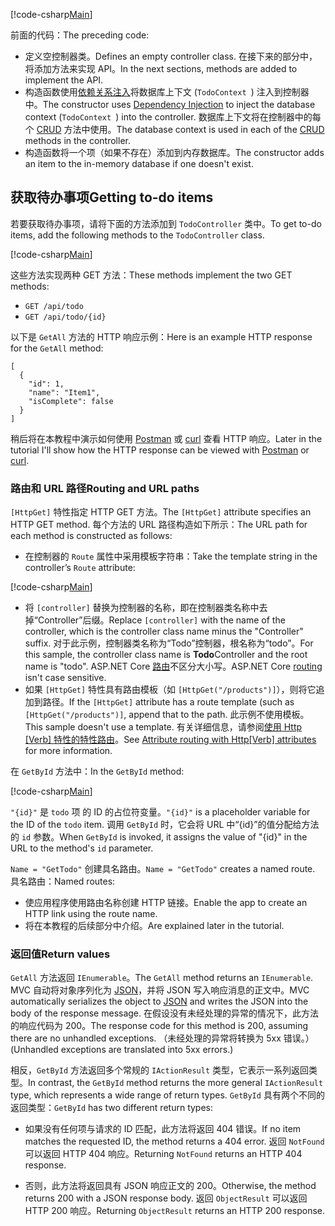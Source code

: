[!code-csharp[Main](../../tutorials/first-web-api/sample/TodoApi/Controllers/TodoController2.cs?name=snippet_todo1)]

<span data-ttu-id="f1c33-101">前面的代码：</span><span class="sxs-lookup"><span data-stu-id="f1c33-101">The preceding code:</span></span>

* <span data-ttu-id="f1c33-102">定义空控制器类。</span><span class="sxs-lookup"><span data-stu-id="f1c33-102">Defines an empty controller class.</span></span> <span data-ttu-id="f1c33-103">在接下来的部分中，将添加方法来实现 API。</span><span class="sxs-lookup"><span data-stu-id="f1c33-103">In the next sections, methods are added to implement the API.</span></span>
* <span data-ttu-id="f1c33-104">构造函数使用[依赖关系注入](xref:fundamentals/dependency-injection)将数据库上下文 (`TodoContext `) 注入到控制器中。</span><span class="sxs-lookup"><span data-stu-id="f1c33-104">The constructor uses [Dependency Injection](xref:fundamentals/dependency-injection) to inject the database context (`TodoContext `) into the controller.</span></span> <span data-ttu-id="f1c33-105">数据库上下文将在控制器中的每个 [CRUD](https://wikipedia.org/wiki/Create,_read,_update_and_delete) 方法中使用。</span><span class="sxs-lookup"><span data-stu-id="f1c33-105">The database context is used in each of the [CRUD](https://wikipedia.org/wiki/Create,_read,_update_and_delete) methods in the controller.</span></span>
* <span data-ttu-id="f1c33-106">构造函数将一个项（如果不存在）添加到内存数据库。</span><span class="sxs-lookup"><span data-stu-id="f1c33-106">The constructor adds an item to the in-memory database if one doesn't exist.</span></span>

## <a name="getting-to-do-items"></a><span data-ttu-id="f1c33-107">获取待办事项</span><span class="sxs-lookup"><span data-stu-id="f1c33-107">Getting to-do items</span></span>

<span data-ttu-id="f1c33-108">若要获取待办事项，请将下面的方法添加到 `TodoController` 类中。</span><span class="sxs-lookup"><span data-stu-id="f1c33-108">To get to-do items, add the following methods to the `TodoController` class.</span></span>

[!code-csharp[Main](../../tutorials/first-web-api/sample/TodoApi/Controllers/TodoController.cs?name=snippet_GetAll)]

<span data-ttu-id="f1c33-109">这些方法实现两种 GET 方法：</span><span class="sxs-lookup"><span data-stu-id="f1c33-109">These methods implement the two GET methods:</span></span>

* `GET /api/todo`
* `GET /api/todo/{id}`

<span data-ttu-id="f1c33-110">以下是 `GetAll` 方法的 HTTP 响应示例：</span><span class="sxs-lookup"><span data-stu-id="f1c33-110">Here is an example HTTP response for the `GetAll` method:</span></span>

```
[
  {
    "id": 1,
    "name": "Item1",
    "isComplete": false
  }
]
   ```

<span data-ttu-id="f1c33-111">稍后将在本教程中演示如何使用 [Postman](https://www.getpostman.com/) 或 [curl](https://developer.apple.com/legacy/library/documentation/Darwin/Reference/ManPages/man1/curl.1.html) 查看 HTTP 响应。</span><span class="sxs-lookup"><span data-stu-id="f1c33-111">Later in the tutorial I'll show how the HTTP response can be viewed with [Postman](https://www.getpostman.com/) or [curl](https://developer.apple.com/legacy/library/documentation/Darwin/Reference/ManPages/man1/curl.1.html).</span></span>

### <a name="routing-and-url-paths"></a><span data-ttu-id="f1c33-112">路由和 URL 路径</span><span class="sxs-lookup"><span data-stu-id="f1c33-112">Routing and URL paths</span></span>

<span data-ttu-id="f1c33-113">`[HttpGet]` 特性指定 HTTP GET 方法。</span><span class="sxs-lookup"><span data-stu-id="f1c33-113">The `[HttpGet]` attribute specifies an HTTP GET method.</span></span> <span data-ttu-id="f1c33-114">每个方法的 URL 路径构造如下所示：</span><span class="sxs-lookup"><span data-stu-id="f1c33-114">The URL path for each method is constructed as follows:</span></span>

* <span data-ttu-id="f1c33-115">在控制器的 `Route` 属性中采用模板字符串：</span><span class="sxs-lookup"><span data-stu-id="f1c33-115">Take the template string in the controller’s `Route` attribute:</span></span>

[!code-csharp[Main](../../tutorials/first-web-api/sample/TodoApi/Controllers/TodoController.cs?name=TodoController&highlight=3)]

* <span data-ttu-id="f1c33-116">将 `[controller]` 替换为控制器的名称，即在控制器类名称中去掉“Controller”后缀。</span><span class="sxs-lookup"><span data-stu-id="f1c33-116">Replace `[controller]` with the name of the controller, which is the controller class name minus the "Controller" suffix.</span></span> <span data-ttu-id="f1c33-117">对于此示例，控制器类名称为“Todo”控制器，根名称为“todo”。</span><span class="sxs-lookup"><span data-stu-id="f1c33-117">For this sample, the controller class name is **Todo**Controller and the root name is "todo".</span></span> <span data-ttu-id="f1c33-118">ASP.NET Core [路由](xref:mvc/controllers/routing)不区分大小写。</span><span class="sxs-lookup"><span data-stu-id="f1c33-118">ASP.NET Core [routing](xref:mvc/controllers/routing) isn't case sensitive.</span></span>
* <span data-ttu-id="f1c33-119">如果 `[HttpGet]` 特性具有路由模板（如 `[HttpGet("/products")]`），则将它追加到路径。</span><span class="sxs-lookup"><span data-stu-id="f1c33-119">If the `[HttpGet]` attribute has a route template (such as `[HttpGet("/products")]`, append that to the path.</span></span> <span data-ttu-id="f1c33-120">此示例不使用模板。</span><span class="sxs-lookup"><span data-stu-id="f1c33-120">This sample doesn't use a template.</span></span> <span data-ttu-id="f1c33-121">有关详细信息，请参阅[使用 Http [Verb] 特性的特性路由](xref:mvc/controllers/routing#attribute-routing-with-httpverb-attributes)。</span><span class="sxs-lookup"><span data-stu-id="f1c33-121">See [Attribute routing with Http[Verb] attributes](xref:mvc/controllers/routing#attribute-routing-with-httpverb-attributes) for more information.</span></span>

<span data-ttu-id="f1c33-122">在 `GetById` 方法中：</span><span class="sxs-lookup"><span data-stu-id="f1c33-122">In the `GetById` method:</span></span>

[!code-csharp[Main](../../tutorials/first-web-api/sample/TodoApi/Controllers/TodoController.cs?name=snippet_GetByID&highlight=1-2)]

<span data-ttu-id="f1c33-123">`"{id}"` 是 `todo` 项 的 ID 的占位符变量。</span><span class="sxs-lookup"><span data-stu-id="f1c33-123">`"{id}"` is a placeholder variable for the ID of the `todo` item.</span></span> <span data-ttu-id="f1c33-124">调用 `GetById` 时，它会将 URL 中“{id}”的值分配给方法的 `id` 参数。</span><span class="sxs-lookup"><span data-stu-id="f1c33-124">When `GetById` is invoked, it assigns the value of "{id}" in the URL to the method's `id` parameter.</span></span>

<span data-ttu-id="f1c33-125">`Name = "GetTodo"` 创建具名路由。</span><span class="sxs-lookup"><span data-stu-id="f1c33-125">`Name = "GetTodo"` creates a named route.</span></span> <span data-ttu-id="f1c33-126">具名路由：</span><span class="sxs-lookup"><span data-stu-id="f1c33-126">Named routes:</span></span>

* <span data-ttu-id="f1c33-127">使应用程序使用路由名称创建 HTTP 链接。</span><span class="sxs-lookup"><span data-stu-id="f1c33-127">Enable the app to create an HTTP link using the route name.</span></span>
* <span data-ttu-id="f1c33-128">将在本教程的后续部分中介绍。</span><span class="sxs-lookup"><span data-stu-id="f1c33-128">Are explained later in the tutorial.</span></span>

### <a name="return-values"></a><span data-ttu-id="f1c33-129">返回值</span><span class="sxs-lookup"><span data-stu-id="f1c33-129">Return values</span></span>

<span data-ttu-id="f1c33-130">`GetAll` 方法返回 `IEnumerable`。</span><span class="sxs-lookup"><span data-stu-id="f1c33-130">The `GetAll` method returns an `IEnumerable`.</span></span> <span data-ttu-id="f1c33-131">MVC 自动将对象序列化为 [JSON](http://www.json.org/)，并将 JSON 写入响应消息的正文中。</span><span class="sxs-lookup"><span data-stu-id="f1c33-131">MVC automatically serializes the object to [JSON](http://www.json.org/) and writes the JSON into the body of the response message.</span></span> <span data-ttu-id="f1c33-132">在假设没有未经处理的异常的情况下，此方法的响应代码为 200。</span><span class="sxs-lookup"><span data-stu-id="f1c33-132">The response code for this method is 200, assuming there are no unhandled exceptions.</span></span> <span data-ttu-id="f1c33-133">（未经处理的异常将转换为 5xx 错误。）</span><span class="sxs-lookup"><span data-stu-id="f1c33-133">(Unhandled exceptions are translated into 5xx errors.)</span></span>

<span data-ttu-id="f1c33-134">相反，`GetById` 方法返回多个常规的 `IActionResult` 类型，它表示一系列返回类型。</span><span class="sxs-lookup"><span data-stu-id="f1c33-134">In contrast, the `GetById` method returns the more general `IActionResult` type, which represents a wide range of return types.</span></span> <span data-ttu-id="f1c33-135">`GetById` 具有两个不同的返回类型：</span><span class="sxs-lookup"><span data-stu-id="f1c33-135">`GetById` has two different return types:</span></span>

* <span data-ttu-id="f1c33-136">如果没有任何项与请求的 ID 匹配，此方法将返回 404 错误。</span><span class="sxs-lookup"><span data-stu-id="f1c33-136">If no item matches the requested ID, the method returns a 404 error.</span></span> <span data-ttu-id="f1c33-137">返回 `NotFound` 可以返回 HTTP 404 响应。</span><span class="sxs-lookup"><span data-stu-id="f1c33-137">Returning `NotFound` returns an HTTP 404 response.</span></span>

* <span data-ttu-id="f1c33-138">否则，此方法将返回具有 JSON 响应正文的 200。</span><span class="sxs-lookup"><span data-stu-id="f1c33-138">Otherwise, the method returns 200 with a JSON response body.</span></span> <span data-ttu-id="f1c33-139">返回 `ObjectResult` 可以返回 HTTP 200 响应。</span><span class="sxs-lookup"><span data-stu-id="f1c33-139">Returning `ObjectResult` returns an HTTP 200 response.</span></span>
